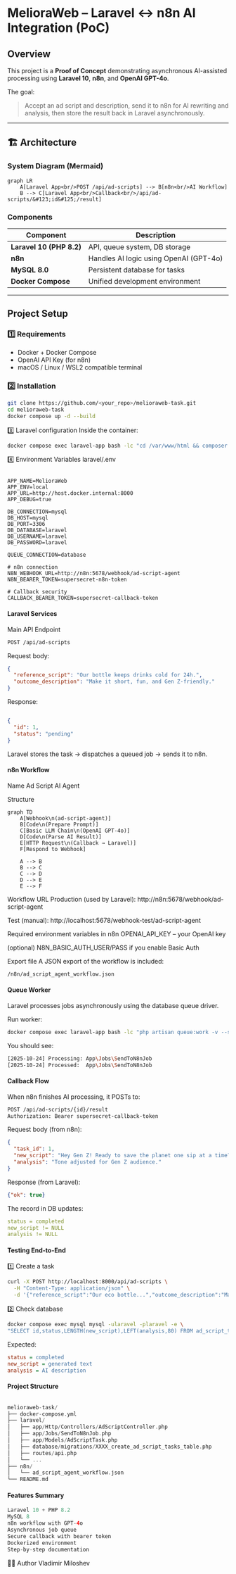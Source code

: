 # MelioraWeb – Laravel ↔ n8n AI Integration (PoC)

## Overview
This project is a **Proof of Concept** demonstrating asynchronous AI-assisted processing using **Laravel 10**, **n8n**, and **OpenAI GPT-4o**.

The goal:  
> Accept an ad script and description, send it to n8n for AI rewriting and analysis, then store the result back in Laravel asynchronously.

---

## 🏗️ Architecture

### System Diagram (Mermaid)
```mermaid
graph LR
    A[Laravel App<br/>POST /api/ad-scripts] --> B[n8n<br/>AI Workflow]
    B --> C[Laravel App<br/>Callback<br/>/api/ad-scripts/&#123;id&#125;/result]
```


### Components
| Component | Description |
|------------|-------------|
| **Laravel 10 (PHP 8.2)** | API, queue system, DB storage |
| **n8n** | Handles AI logic using OpenAI (GPT-4o) |
| **MySQL 8.0** | Persistent database for tasks |
| **Docker Compose** | Unified development environment |

---

## Project Setup

### 1️⃣ Requirements
- Docker + Docker Compose
- OpenAI API Key (for n8n)
- macOS / Linux / WSL2 compatible terminal

### 2️⃣ Installation
```bash
git clone https://github.com/<your_repo>/melioraweb-task.git
cd melioraweb-task
docker compose up -d --build
```

3️⃣ Laravel configuration
Inside the container:

```bash
docker compose exec laravel-app bash -lc "cd /var/www/html && composer install && php artisan migrate && php artisan key:generate"
```

4️⃣ Environment Variables
laravel/.env

```env

APP_NAME=MelioraWeb
APP_ENV=local
APP_URL=http://host.docker.internal:8000
APP_DEBUG=true

DB_CONNECTION=mysql
DB_HOST=mysql
DB_PORT=3306
DB_DATABASE=laravel
DB_USERNAME=laravel
DB_PASSWORD=laravel

QUEUE_CONNECTION=database

# n8n connection
N8N_WEBHOOK_URL=http://n8n:5678/webhook/ad-script-agent
N8N_BEARER_TOKEN=supersecret-n8n-token

# Callback security
CALLBACK_BEARER_TOKEN=supersecret-callback-token
```

#### Laravel Services
Main API Endpoint
```bash
POST /api/ad-scripts
```

Request body:

```json
{
  "reference_script": "Our bottle keeps drinks cold for 24h.",
  "outcome_description": "Make it short, fun, and Gen Z-friendly."
}
```
Response:

```json

{
  "id": 1,
  "status": "pending"
}
```

Laravel stores the task → dispatches a queued job → sends it to n8n.

#### n8n Workflow
Name
Ad Script AI Agent

Structure
```mermaid
graph TD
    A[Webhook\n(ad-script-agent)]
    B[Code\n(Prepare Prompt)]
    C[Basic LLM Chain\n(OpenAI GPT-4o)]
    D[Code\n(Parse AI Result)]
    E[HTTP Request\n(Callback → Laravel)]
    F[Respond to Webhook]

    A --> B
    B --> C
    C --> D
    D --> E
    E --> F
```

Workflow URL
Production (used by Laravel): http://n8n:5678/webhook/ad-script-agent

Test (manual): http://localhost:5678/webhook-test/ad-script-agent

Required environment variables in n8n
OPENAI_API_KEY – your OpenAI key

(optional) N8N_BASIC_AUTH_USER/PASS if you enable Basic Auth

Export file
A JSON export of the workflow is included:

```bash
/n8n/ad_script_agent_workflow.json
```

#### Queue Worker
Laravel processes jobs asynchronously using the database queue driver.

Run worker:

```bash
docker compose exec laravel-app bash -lc "php artisan queue:work -v --sleep=1 --tries=3 --backoff=2"
```

You should see:

```bash
[2025-10-24] Processing: App\Jobs\SendToN8nJob
[2025-10-24] Processed:  App\Jobs\SendToN8nJob
```

#### Callback Flow
When n8n finishes AI processing, it POSTs to:

```bash
POST /api/ad-scripts/{id}/result
Authorization: Bearer supersecret-callback-token
```
Request body (from n8n):

```json
{
  "task_id": 1,
  "new_script": "Hey Gen Z! Ready to save the planet one sip at a time?",
  "analysis": "Tone adjusted for Gen Z audience."
}
```
Response (from Laravel):

```json
{"ok": true}
```



The record in DB updates:

```yaml
status = completed
new_script != NULL
analysis != NULL
```

#### Testing End-to-End
1️⃣ Create a task

```bash
curl -X POST http://localhost:8000/api/ad-scripts \
  -H "Content-Type: application/json" \
  -d '{"reference_script":"Our eco bottle...","outcome_description":"Make it fun and viral for Gen Z"}'
```

2️⃣ Check database

```bash
docker compose exec mysql mysql -ularavel -plaravel -e \
"SELECT id,status,LENGTH(new_script),LEFT(analysis,80) FROM ad_script_tasks ORDER BY id DESC LIMIT 5;" laravel
```

Expected:

```ini
status = completed
new_script = generated text
analysis = AI description
```

#### Project Structure
```swift

melioraweb-task/
├── docker-compose.yml
├── laravel/
│   ├── app/Http/Controllers/AdScriptController.php
│   ├── app/Jobs/SendToN8nJob.php
│   ├── app/Models/AdScriptTask.php
│   ├── database/migrations/XXXX_create_ad_script_tasks_table.php
│   ├── routes/api.php
│   └── ...
├── n8n/
│   └── ad_script_agent_workflow.json
└── README.md
```

#### Features Summary
```swift
Laravel 10 + PHP 8.2
MySQL 8
n8n workflow with GPT-4o
Asynchronous job queue
Secure callback with bearer token
Dockerized environment
Step-by-step documentation
```
👨‍💻 Author
Vladimir Miloshev